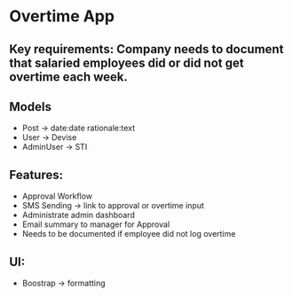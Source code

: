 # Overtime App

## Key requirements: Company needs to document that salaried employees did or did not get overtime each week.

## Models
- Post -> date:date rationale:text
- User -> Devise
- AdminUser -> STI

## Features:
- Approval Workflow
- SMS Sending -> link to approval or overtime input
- Administrate admin dashboard
- Email summary to manager for Approval
- Needs to be documented if employee did not log overtime

## UI:
- Boostrap -> formatting

